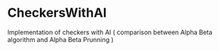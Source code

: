 # CheckersWithAI
Implementation of checkers with AI ( comparison between Alpha Beta algorithm and Alpha Beta Prunning )
